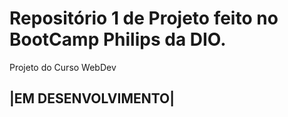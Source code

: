 # Repositório 1 de Projeto feito no BootCamp Philips da DIO.  
Projeto do Curso WebDev
## |EM DESENVOLVIMENTO|
